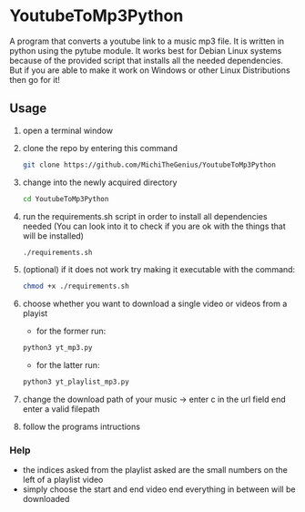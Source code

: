 # YoutubeToMp3Python

A program that converts a youtube link to a music mp3 file. It is written in python using the pytube module. It works best for Debian Linux systems because of the provided script that installs all the needed dependencies. But if you are able to make it work on Windows or other Linux Distributions then go for it!

## Usage
1. open a terminal window
2. clone the repo by entering this command
	```sh
	git clone https://github.com/MichiTheGenius/YoutubeToMp3Python
	```
2. change into the newly acquired directory
	```sh
	cd YoutubeToMp3Python
	```
3. run the requirements.sh script in order to install all dependencies needed
	(You can look into it to check if you are ok with the things that will be installed)
	```sh
	./requirements.sh
	```
4. (optional) if it does not work try making it executable with the command:
	```sh
	chmod +x ./requirements.sh
	```
5. choose whether you want to download a single video or videos from a playist
	- for the former run:
	```sh
	python3 yt_mp3.py
	```

	- for the latter run:
	```sh
	python3 yt_playlist_mp3.py
	```
	
6. change the download path of your music -> enter c in the url field end enter a valid filepath
7. follow the programs intructions

### Help
- the indices asked from the playlist asked are the small numbers on the left of a playlist video
- simply choose the start and end video end everything in between will be downloaded
